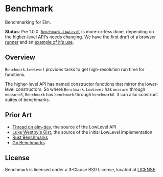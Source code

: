 # Benchmark

Benchmarking for Elm.

**Status**: Pre 1.0.0.
[`Benchmark.LowLevel`](src/Benchmark/LowLevel.elm) is more-or-less done, depending on the [higher-level API](src/Benchmark.elm)'s needs changing.
We have the first draft of a [browser runner](src/Benchmark/Runner.elm) and an [example of it's use](src/Example.elm).

## Overview

`Benchmark.LowLevel` provides tasks to get high-resolution run time for functions.

The higher-level API has named constructor functions that mirror the lower-level constructors.
So where `Benchmark.LowLevel` has `measure` through `measure8`, `Benchmark` has `benchmark` through `benchmark8`.
It can also construct suites of benchmarks.

## Prior Art

-   [Thread on elm-dev](https://groups.google.com/forum/#!topic/elm-dev/6YyRsZ0vtDg), the source of the LowLevel API
-   [Luke Westby's Gist](https://gist.github.com/lukewestby/9d8e2b0816d417eae926ed86c01de0b8), the source of the initial LowLevel implementation
-   [Rust Benchmarks](https://doc.rust-lang.org/1.1.0/src/test/lib.rs.html#1090-1161)
-   [Go Benchmarks](https://golang.org/src/testing/benchmark.go#L250)

## License

Benchmark is licensed under a 3-Clause BSD License, located at [LICENSE](LICENSE).
